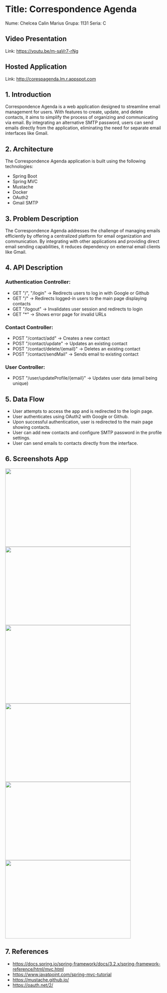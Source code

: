 # Title: Correspondence Agenda

Nume: Chelcea Calin Marius
Grupa: 1131
Seria: C


## Video Presentation

Link: https://youtu.be/m-saVr7-rNg

## Hosted Application

Link: http://corespagenda.lm.r.appspot.com

## 1. Introduction

Correspondence Agenda is a web application designed to streamline email management for users. With features to create, update, and delete contacts, it aims to simplify the process of organizing and communicating via email. By integrating an alternative SMTP password, users can send emails directly from the application, eliminating the need for separate email interfaces like Gmail.

## 2. Architecture

The Correspondence Agenda application is built using the following technologies:
- Spring Boot
- Spring MVC
- Mustache
- Docker
- OAuth2
- Gmail SMTP

## 3. Problem Description

The Correspondence Agenda addresses the challenge of managing emails
efficiently by offering a centralized platform for email organization and communication.
By integrating with other applications and providing direct email sending capabilities, 
it reduces dependency on external email clients like Gmail.

## 4. API Description

### Authentication Controller:
- GET "/", "/login" -> Redirects users to log in with Google or Github
- GET "/" -> Redirects logged-in users to the main page displaying contacts
- GET "/logout" -> Invalidates user session and redirects to login
- GET "*" -> Shows error page for invalid URLs

### Contact Controller:
- POST "/contact/add" -> Creates a new contact
- POST "/contact/update" -> Updates an existing contact
- POST "/contact/delete/{email}" -> Deletes an existing contact
- POST "/contact/sendMail" -> Sends email to existing contact

### User Controller:
- POST "/user/updateProfile/{email}" -> Updates user data (email being unique)

## 5. Data Flow

- User attempts to access the app and is redirected to the login page.
- User authenticates using OAuth2 with Google or Github.
- Upon successful authentication, user is redirected to the main page showing contacts.
- User can add new contacts and configure SMTP password in the profile settings.
- User can send emails to contacts directly from the interface.

## 6. Screenshots App

<img src="https://github.com/chelceacalin/CorrespondenceAgenda/assets/76866499/2a570d13-4d64-434b-9850-a9dc064b09d9" width="400" height="250">
<img src="https://github.com/chelceacalin/CorrespondenceAgenda/assets/76866499/7f7bd9ed-37eb-4e70-b4d3-a9ad4d03c1bb" width="400" height="250">
<img src="https://github.com/chelceacalin/CorrespondenceAgenda/assets/76866499/db24f450-7026-4997-afcf-0b0125e5f914" width="400" height="250">
<img src="https://github.com/chelceacalin/CorrespondenceAgenda/assets/76866499/58ef75a4-5a0a-4858-89c9-8881ed63dbf7" width="400" height="250">
<img src="https://github.com/chelceacalin/CorrespondenceAgenda/assets/76866499/c38b5b2e-140a-4e39-a552-103cddf5b904" width="400" height="250">
<img src="https://github.com/chelceacalin/CorrespondenceAgenda/assets/76866499/d6db7256-4df4-4223-892d-12639583e0c9" width="400" height="250">


## 7. References
* https://docs.spring.io/spring-framework/docs/3.2.x/spring-framework-reference/html/mvc.html
* https://www.javatpoint.com/spring-mvc-tutorial
* https://mustache.github.io/
* https://oauth.net/2/
